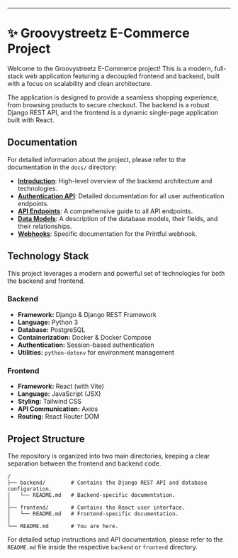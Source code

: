 
---

# ✨ Groovystreetz E-Commerce Project

Welcome to the Groovystreetz E-Commerce project! This is a modern, full-stack web application featuring a decoupled frontend and backend, built with a focus on scalability and clean architecture.

The application is designed to provide a seamless shopping experience, from browsing products to secure checkout. The backend is a robust Django REST API, and the frontend is a dynamic single-page application built with React.

## Documentation

For detailed information about the project, please refer to the documentation in the `docs/` directory:

*   **[Introduction](docs/introduction.md)**: High-level overview of the backend architecture and technologies.
*   **[Authentication API](docs/authentication.md)**: Detailed documentation for all user authentication endpoints.
*   **[API Endpoints](docs/api_endpoints.md)**: A comprehensive guide to all API endpoints.
*   **[Data Models](docs/data_models.md)**: A description of the database models, their fields, and their relationships.
*   **[Webhooks](docs/webhooks.md)**: Specific documentation for the Printful webhook.

## Technology Stack

This project leverages a modern and powerful set of technologies for both the backend and frontend.

### Backend

*   **Framework:** Django & Django REST Framework
*   **Language:** Python 3
*   **Database:** PostgreSQL
*   **Containerization:** Docker & Docker Compose
*   **Authentication:** Session-based authentication
*   **Utilities:** `python-dotenv` for environment management

### Frontend

*   **Framework:** React (with Vite)
*   **Language:** JavaScript (JSX)
*   **Styling:** Tailwind CSS
*   **API Communication:** Axios
*   **Routing:** React Router DOM

## Project Structure

The repository is organized into two main directories, keeping a clear separation between the frontend and backend code.

```
/
├── backend/        # Contains the Django REST API and database configuration.
│   └── README.md   # Backend-specific documentation.
│
├── frontend/       # Contains the React user interface.
│   └── README.md   # Frontend-specific documentation.
│
└── README.md       # You are here.
```



For detailed setup instructions and API documentation, please refer to the `README.md` file inside the respective `backend` or `frontend` directory.
